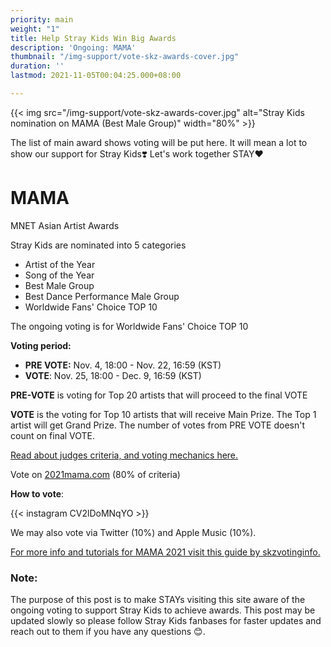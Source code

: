 ```yaml
---
priority: main
weight: "1"
title: Help Stray Kids Win Big Awards
description: 'Ongoing: MAMA'
thumbnail: "/img-support/vote-skz-awards-cover.jpg"
duration: ''
lastmod: 2021-11-05T00:04:25.000+08:00

---
```

{{< img src="/img-support/vote-skz-awards-cover.jpg" alt="Stray Kids nomination on MAMA (Best Male Group)" width="80%" >}}

The list of main award shows voting will be put here. It will mean a lot to show our support for Stray Kids❣️ Let's work together STAY❤️

# MAMA

MNET Asian Artist Awards

Stray Kids are nominated into 5 categories

* Artist of the Year
* Song of the Year
* Best Male Group
* Best Dance Performance Male Group
* Worldwide Fans' Choice TOP 10

The ongoing voting is for Worldwide Fans' Choice TOP 10

**Voting period:**

* **PRE VOTE:** Nov. 4, 18:00 - Nov. 22, 16:59 (KST)
* **VOTE**: Nov. 25, 18:00 - Dec. 9, 16:59 (KST)

**PRE-VOTE** is voting for Top 20 artists that will proceed to the final VOTE

**VOTE** is the voting for Top 10 artists that will receive Main Prize. The Top 1 artist will get Grand Prize. The number of votes from PRE VOTE doesn't count on final VOTE.

[Read about judges criteria, and voting mechanics here.](https://mama.mwave.me/en/judging-criteria)

Vote on [2021mama.com](https://mama.mwave.me/en/main) (80% of criteria)

**How to vote**:

{{< instagram CV2lDoMNqYO >}}

We may also vote via Twitter (10%) and Apple Music (10%).

[For more info and tutorials for MAMA 2021 visit this guide by skzvotinginfo.](https://www.instagram.com/skzvotinginfo/guide/mama-guide/18009482917358574/?utm_medium=copy_link)

### Note:

The purpose of this post is to make STAYs visiting this site aware of the ongoing voting to support Stray Kids to achieve awards. This post may be updated slowly so please follow Stray Kids fanbases for faster updates and reach out to them if you have any questions 😊.